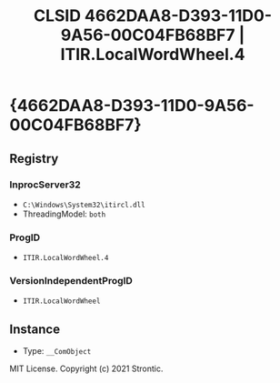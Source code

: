 ﻿---
title: "CLSID 4662DAA8-D393-11D0-9A56-00C04FB68BF7 | ITIR.LocalWordWheel.4"
excerpt: What is COM-Object CLSID 4662DAA8-D393-11D0-9A56-00C04FB68BF7?
---

# {4662DAA8-D393-11D0-9A56-00C04FB68BF7}


## Registry


### InprocServer32

* `C:\Windows\System32\itircl.dll`
* ThreadingModel: `both`

### ProgID

* `ITIR.LocalWordWheel.4`

### VersionIndependentProgID

* `ITIR.LocalWordWheel`

## Instance

* Type: `__ComObject`

MIT License. Copyright (c) 2021 Strontic.



